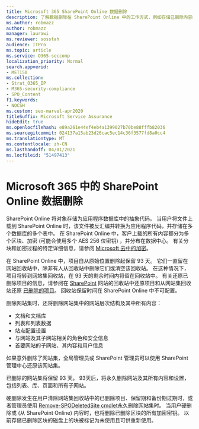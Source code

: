 ```yaml
---
title: Microsoft 365 SharePoint Online 数据删除
description: 了解数据删除在 SharePoint Online 中的工作方式，例如存储已删除内容的位置和时间。
ms.author: robmazz
author: robmazz
manager: laurawi
ms.reviewer: sosstah
audience: ITPro
ms.topic: article
ms.service: O365-seccomp
localization_priority: Normal
search.appverid:
- MET150
ms.collection:
- Strat_O365_IP
- M365-security-compliance
- SPO_Content
f1.keywords:
- NOCSH
ms.custom: seo-marvel-apr2020
titleSuffix: Microsoft Service Assurance
hideEdit: true
ms.openlocfilehash: e89a261e44ef4eb4a1399027b70be88fffb82036
ms.sourcegitcommit: 024137a15ab23d26cac5ec14c36f3577fd8a0cc4
ms.translationtype: MT
ms.contentlocale: zh-CN
ms.lasthandoff: 04/01/2021
ms.locfileid: "51497413"
---
```

# <a name="sharepoint-online-data-deletion-in-microsoft-365"></a>Microsoft 365 中的 SharePoint Online 数据删除

SharePoint Online 将对象存储为应用程序数据库中的抽象代码。 当用户将文件上载到 SharePoint Online 时，该文件被反汇编并转换为应用程序代码，并存储在多个数据库的多个表中。 在 SharePoint Online 中，客户上载的所有内容都分为多个区块、加密 (可能会使用多个 AES 256 位密钥) ，并分布在数据中心。 有关分块和加密过程的特定详细信息，请参阅 [Microsoft 云中的加密](/microsoft-365/compliance/office-365-encryption-in-the-microsoft-cloud-overview)。 

在 SharePoint Online 中，项目自从原始位置删除起保留 93 天。 它们一直留在网站回收站中，除非有人从回收站中删除它们或清空该回收站。 在这种情况下，项目将转到网站集回收站，在 93 天的剩余时间内将留在回收站中。 有关还原已删除项目的信息，请参阅在 [SharePoint](https://support.office.com/article/6df466b6-55f2-4898-8d6e-c0dff851a0be#ID0EAADAAA=Online
) 网站的回收站中还原项目和从网站集回收站还原 [已删除的项目](https://support.office.com/article/5fa924ee-16d7-487b-9a0a-021b9062d14b)。 回收站保留时间在 SharePoint Online 中不可配置。

删除网站集时，还将删除网站集中的网站层次结构及其中所有内容：

- 文档和文档库
- 列表和列表数据
- 站点配置设置
- 与网站及其子网站相关的角色和安全信息
- 首要网站的子网站、其内容和用户信息

如果意外删除了网站集，全局管理员或 SharePoint 管理员可以使用 SharePoint 管理中心还原该网站集。

已删除的网站集将保留 93 天。 93天后，将永久删除网站及其所有内容和设置，包括列表、库、页面和所有子网站。

硬删除发生在用户清除网站集回收站中的已删除项目、保留期和备份期过期时，或者管理员使用 [Remove-SPODeletedSite cmdlet](/powershell/module/sharepoint-online/remove-spodeletedsite)永久删除网站集时。 当用户硬删除或 (从 SharePoint Online) 内容时，也将删除已删除区块的所有加密密钥。 以前存储已删除区块的磁盘上的块被标记为未使用且可供重新使用。
